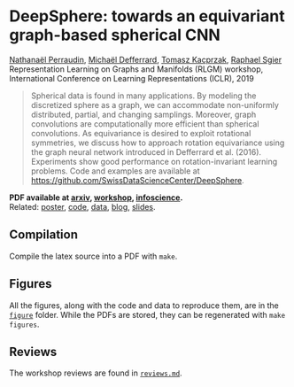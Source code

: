 # DeepSphere: towards an equivariant graph-based spherical CNN

[Nathanaël Perraudin][nath], [Michaël Defferrard][mdeff], [Tomasz Kacprzak][tomek], [Raphael Sgier][raphael]\
Representation Learning on Graphs and Manifolds (RLGM) workshop, International Conference on Learning Representations (ICLR), 2019

[nath]: https://perraudin.info
[mdeff]: https://deff.ch
[tomek]: https://www.ipa.phys.ethz.ch/people/person-detail.MjEyNzM5.TGlzdC82NjQsNTkxMDczNDQw.html
[raphael]: https://www.ipa.phys.ethz.ch/people/person-detail.MTcyNDY3.TGlzdC82NjQsNTkxMDczNDQw.html

> Spherical data is found in many applications.
> By modeling the discretized sphere as a graph, we can accommodate non-uniformly distributed, partial, and changing samplings.
> Moreover, graph convolutions are computationally more efficient than spherical convolutions.
> As equivariance is desired to exploit rotational symmetries, we discuss how to approach rotation equivariance using the graph neural network introduced in Defferrard et al. (2016).
> Experiments show good performance on rotation-invariant learning problems.
> Code and examples are available at https://github.com/SwissDataScienceCenter/DeepSphere.

**PDF available at [arxiv], [workshop], [infoscience].**\
Related: [poster], [code], [data], [blog], [slides].

[arxiv]: https://arxiv.org/abs/1904.05146
[workshop]: https://rlgm.github.io/papers/71.pdf
[infoscience]: https://infoscience.epfl.ch
[poster]: https://doi.org/10.5281/zenodo.2839355
[code]: https://github.com/SwissDataScienceCenter/DeepSphere
[data]: https://doi.org/10.5281/zenodo.1303271
[blog]: https://datascience.ch/deepsphere-a-neural-network-architecture-for-spherical-data
[slides]: https://doi.org/10.5281/zenodo.3243380

## Compilation

Compile the latex source into a PDF with `make`.

## Figures

All the figures, along with the code and data to reproduce them, are in the [`figure`](figures/) folder.
While the PDFs are stored, they can be regenerated with `make figures`.

## Reviews

The workshop reviews are found in [`reviews.md`](reviews.md).
